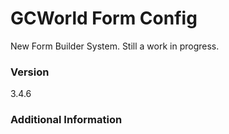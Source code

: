 # GCWorld Form Config

New Form Builder System.  Still a work in progress.




### Version
3.4.6

### Additional Information
